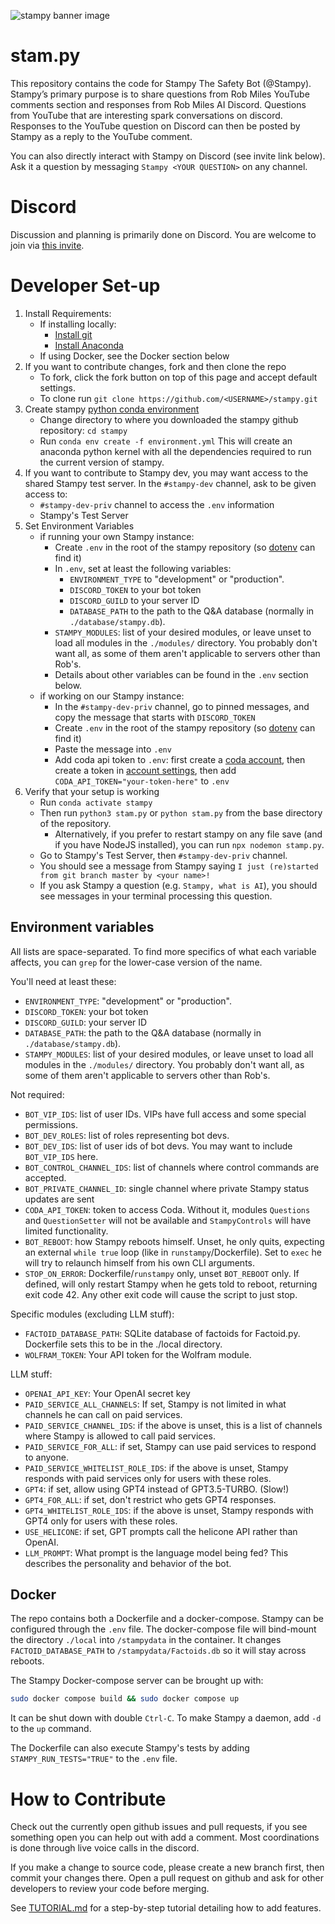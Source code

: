 ![stampy banner image](https://github.com/StampyAI/stampy/blob/master/images/readme-header.png)

<!-- The best dimensions for the banner is **1280x650px**. -->

# stam.py

This repository contains the code for Stampy The Safety Bot (@Stampy). Stampy’s primary purpose is to share questions from Rob Miles YouTube comments section and responses from Rob Miles AI Discord. Questions from YouTube that are interesting spark conversations on discord. Responses to the YouTube question on Discord can then be posted by Stampy as a reply to the YouTube comment.

You can also directly interact with Stampy on Discord (see invite link below). Ask it a question by messaging `Stampy <YOUR QUESTION>` on any channel.

# Discord

Discussion and planning is primarily done on Discord. You are welcome to join via [this invite](https://discord.com/invite/7wjJbFJnSN).
# Developer Set-up

1. Install Requirements:
    * If installing locally:
        - [Install git](https://git-scm.com/book/en/v2/Getting-Started-Installing-Git)
        - [Install Anaconda](https://docs.anaconda.com/anaconda/install/)
    * If using Docker, see the Docker section below
1. If you want to contribute changes, fork and then clone the repo
    * To fork, click the fork button on top of this page and accept default settings.
    * To clone run `git clone https://github.com/<USERNAME>/stampy.git`
1. Create stampy [python conda environment](https://docs.conda.io/projects/conda/en/latest/user-guide/tasks/manage-environments.html)
    * Change directory to where you downloaded the stampy github repository: `cd stampy`
    * Run `conda env create -f environment.yml` This will create an anaconda python kernel with all the dependencies required to run the current version of stampy.
1. If you want to contribute to Stampy dev, you may want access to the shared Stampy test server. In the `#stampy-dev` channel, ask to be given access to:
    * `#stampy-dev-priv` channel to access the `.env` information
    * Stampy's Test Server
1. Set Environment Variables
    * if running your own Stampy instance:
       * Create `.env` in the root of the stampy repository (so [dotenv](https://pypi.org/project/python-dotenv/) can find it)
       * In `.env`, set at least the following variables:
         - `ENVIRONMENT_TYPE` to "development" or "production".
         - `DISCORD_TOKEN` to your bot token
         - `DISCORD_GUILD` to your server ID
         - `DATABASE_PATH` to the path to the Q&A database (normally in `./database/stampy.db`).
        - `STAMPY_MODULES`: list of your desired modules, or leave unset to load all modules in the `./modules/` directory. You probably don't want all, as some of them aren't applicable to servers other than Rob's.
         - Details about other variables can be found in the `.env` section below.
    * if working on our Stampy instance:
        * In the `#stampy-dev-priv` channel, go to pinned messages, and copy the message that starts with `DISCORD_TOKEN`
        * Create `.env` in the root of the stampy repository (so [dotenv](https://pypi.org/project/python-dotenv/) can find it)
        * Paste the message into `.env`
        * Add coda api token to `.env`: first create a [coda account](https://coda.io/), then create a token in [account settings](https://coda.io/account), then add `CODA_API_TOKEN="your-token-here"` to `.env`
1. Verify that your setup is working
    * Run `conda activate stampy`
    * Then run `python3 stam.py` or `python stam.py` from the base directory of the repository.
      * Alternatively, if you prefer to restart stampy on any file save (and if you have NodeJS installed), you can run `npx nodemon stamp.py`.
    * Go to Stampy's Test Server, then `#stampy-dev-priv` channel.
    * You should see a message from Stampy saying `I just (re)started from git branch master by <your name>!`
    * If you ask Stampy a question (e.g. `Stampy, what is AI`), you should see messages in your terminal processing this question.

## Environment variables

All lists are space-separated. To find more specifics of what each variable affects, you can `grep` for the lower-case version of the name.

You'll need at least these:

- `ENVIRONMENT_TYPE`: "development" or "production".
- `DISCORD_TOKEN`: your bot token
- `DISCORD_GUILD`: your server ID
- `DATABASE_PATH`: the path to the Q&A database (normally in `./database/stampy.db`).
- `STAMPY_MODULES`: list of your desired modules, or leave unset to load all modules in the `./modules/` directory. You probably don't want all, as some of them aren't applicable to servers other than Rob's.

Not required:

- `BOT_VIP_IDS`: list of user IDs. VIPs have full access and some special permissions.
- `BOT_DEV_ROLES`: list of roles representing bot devs.
- `BOT_DEV_IDS`: list of user ids of bot devs. You may want to include `BOT_VIP_IDS` here.
- `BOT_CONTROL_CHANNEL_IDS`: list of channels where control commands are accepted.
- `BOT_PRIVATE_CHANNEL_ID`: single channel where private Stampy status updates are sent
- `CODA_API_TOKEN`: token to access Coda. Without it, modules `Questions` and `QuestionSetter` will not be available and `StampyControls` will have limited functionality.
- `BOT_REBOOT`: how Stampy reboots himself. Unset, he only quits, expecting an external `while true` loop (like in `runstampy`/Dockerfile). Set to `exec` he will try to relaunch himself from his own CLI arguments.
- `STOP_ON_ERROR`: Dockerfile/`runstampy` only, unset `BOT_REBOOT` only. If defined, will only restart Stampy when he gets told to reboot, returning exit code 42. Any other exit code will cause the script to just stop.

Specific modules (excluding LLM stuff):

- `FACTOID_DATABASE_PATH`: SQLite database of factoids for Factoid.py. Dockerfile sets this to be in the ./local directory.
- `WOLFRAM_TOKEN`: Your API token for the Wolfram module.

LLM stuff:

- `OPENAI_API_KEY`: Your OpenAI secret key
- `PAID_SERVICE_ALL_CHANNELS`: If set, Stampy is not limited in what channels he can call on paid services.
- `PAID_SERVICE_CHANNEL_IDS`: if the above is unset, this is a list of channels where Stampy is allowed to call paid services.
- `PAID_SERVICE_FOR_ALL`: if set, Stampy can use paid services to respond to anyone.
- `PAID_SERVICE_WHITELIST_ROLE_IDS`: if the above is unset, Stampy responds with paid services only for users with these roles.
- `GPT4`: if set, allow using GPT4 instead of GPT3.5-TURBO. (Slow!)
- `GPT4_FOR_ALL`: if set, don't restrict who gets GPT4 responses.
- `GPT4_WHITELIST_ROLE_IDS`: if the above is unset, Stampy responds with GPT4 only for users with these roles.
- `USE_HELICONE`: if set, GPT prompts call the helicone API rather than OpenAI.
- `LLM_PROMPT`: What prompt is the language model being fed? This describes the personality and behavior of the bot.

## Docker

The repo contains both a Dockerfile and a docker-compose. Stampy can be configured through the `.env` file. The docker-compose file will bind-mount the directory `./local` into `/stampydata` in the container. It changes `FACTOID_DATABASE_PATH` to `/stampydata/Factoids.db` so it will stay across reboots.

The Stampy Docker-compose server can be brought up with:

``` sh
sudo docker compose build && sudo docker compose up
```

It can be shut down with double `Ctrl-C`. To make Stampy a daemon, add `-d` to the `up` command.

The Dockerfile can also execute Stampy's tests by adding `STAMPY_RUN_TESTS="TRUE"` to the `.env` file.

# How to Contribute

Check out the currently open github issues and pull requests, if you see something open you can help out with add a comment. Most coordinations is done through live voice calls in the discord.

If you make a change to source code, please create a new branch first, then commit your changes there. Open a pull request on github and ask for other developers to review your code before merging.

See [TUTORIAL.md](https://github.com/StampyAI/stampy/blob/master/TUTORIAL.md) for a step-by-step tutorial detailing how to add features.
